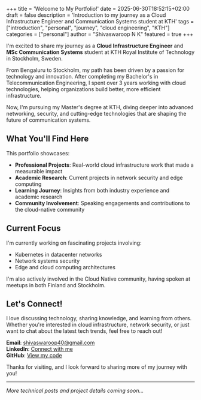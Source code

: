 +++
title = 'Welcome to My Portfolio!'
date = 2025-06-30T18:52:15+02:00
draft = false
description = 'Introduction to my journey as a Cloud Infrastructure Engineer and Communication Systems student at KTH'
tags = ["introduction", "personal", "journey", "cloud engineering", "KTH"]
categories = ["personal"]
author = "Shivaswaroop N K"
featured = true
+++

I'm excited to share my journey as a **Cloud Infrastructure Engineer** and **MSc Communication Systems** student at KTH Royal Institute of Technology in Stockholm, Sweden.

From Bengaluru to Stockholm, my path has been driven by a passion for technology and innovation. After completing my Bachelor's in Telecommunication Engineering, I spent over 3 years working with cloud technologies, helping organizations build better, more efficient infrastructure.

Now, I'm pursuing my Master's degree at KTH, diving deeper into advanced networking, security, and cutting-edge technologies that are shaping the future of communication systems.

## What You'll Find Here

This portfolio showcases:

- **Professional Projects**: Real-world cloud infrastructure work that made a measurable impact
- **Academic Research**: Current projects in network security and edge computing
- **Learning Journey**: Insights from both industry experience and academic research
- **Community Involvement**: Speaking engagements and contributions to the cloud-native community

## Current Focus

I'm currently working on fascinating projects involving:
- Kubernetes in datacenter networks
- Network systems security
- Edge and cloud computing architectures

I'm also actively involved in the Cloud Native community, having spoken at meetups in both Finland and Stockholm.

## Let's Connect!

I love discussing technology, sharing knowledge, and learning from others. Whether you're interested in cloud infrastructure, network security, or just want to chat about the latest tech trends, feel free to reach out!

**Email**: [shivaswaroop40@gmail.com](mailto:shivaswaroop40@gmail.com)  
**LinkedIn**: [Connect with me](https://linkedin.com/in/shivaswaroop-nittoor-krishnamurthy-67551a14b)  
**GitHub**: [View my code](https://github.com/shivaswaroop40)

Thanks for visiting, and I look forward to sharing more of my journey with you!

---

*More technical posts and project details coming soon...*
